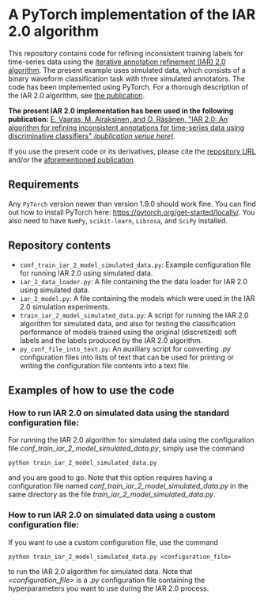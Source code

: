 # A PyTorch implementation of the IAR 2.0 algorithm

This repository contains code for refining inconsistent training labels for time-series data using the [iterative annotation refinement (IAR) 2.0 algorithm](https://ieeexplore.ieee.org/document/10854471). The present example uses simulated data, which consists of a binary waveform classification task with three simulated annotators. The code has been implemented using PyTorch. For a thorough description of the IAR 2.0 algorithm, see [the publication](https://ieeexplore.ieee.org/document/10854471).

**The present IAR 2.0 implementation has been used in the following publication:**
[E. Vaaras, M. Airaksinen, and O. Räsänen, "IAR 2.0: An algorithm for refining inconsistent annotations for time-series data using discriminative classifiers" _(publication venue here)_](https://ieeexplore.ieee.org/document/10854471).

If you use the present code or its derivatives, please cite the [repository URL](https://github.com/SPEECHCOG/IAR_2) and/or the [aforementioned publication](https://ieeexplore.ieee.org/document/10854471).

## Requirements
Any `PyTorch` version newer than version 1.9.0 should work fine. You can find out how to install PyTorch here: https://pytorch.org/get-started/locally/. You also need to have `NumPy`, `scikit-learn`, `Librosa`, and `SciPy` installed.

## Repository contents
- `conf_train_iar_2_model_simulated_data.py`: Example configuration file for running IAR 2.0 using simulated data.
- `iar_2_data_loader.py`: A file containing the the data loader for IAR 2.0 using simulated data.
- `iar_2_model.py`: A file containing the models which were used in the IAR 2.0 simulation experiments.
- `train_iar_2_model_simulated_data.py`: A script for running the IAR 2.0 algorithm for simulated data, and also for testing the classification performance of models trained using the original (discretized) soft labels and the labels produced by the IAR 2.0 algorithm.
- `py_conf_file_into_text.py`: An auxiliary script for converting _.py_ configuration files into lists of text that can be used for printing or writing the configuration file contents into a text file.


## Examples of how to use the code


### How to run IAR 2.0 on simulated data using the standard configuration file:
For running the IAR 2.0 algorithm for simulated data using the configuration file _conf_train_iar_2_model_simulated_data.py_, simply use the command
```
python train_iar_2_model_simulated_data.py
```
and you are good to go. Note that this option requires having a configuration file named _conf_train_iar_2_model_simulated_data.py_ in the same directory as the file _train_iar_2_model_simulated_data.py_.

### How to run IAR 2.0 on simulated data using a custom configuration file:
If you want to use a custom configuration file, use the command
```
python train_iar_2_model_simulated_data.py <configuration_file>
```
to run the IAR 2.0 algorithm for simulated data. Note that _<configuration_file>_ is a _.py_ configuration file containing the hyperparameters you want to use during the IAR 2.0 process.
